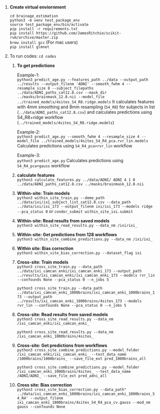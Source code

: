 1.  **Create virtual enviornment**

    `cd brainage_estimation`  
    `python3 -m venv test_package_env`  
    `source test_package_env/bin/activate`   
    `pip install -r requirements.txt`  
    `pip install https://github.com/JamesRitchie/scikit-rvm/archive/master.zip`   
    `brew install gcc` (For mac users)  
    `pip install glmnet`  


2. To run codes: `cd codes`

    1. **To get predictions**  
    
        Example-1:  
        `python3 predict_age.py --features_path ../data --output_path ../results --output_filenm 'ADNI' --smooth_fwhm 4 --resample_size 8 --subject_filepaths ../data/ADNI_paths_cat12.8.csv --mask_dir ../masks/brainmask_12.8.nii --model_file ../trained_models/4sites_S4_R8.ridge.models`
        It calculates features with 4mm smoothing and 8mm resampling (`S4_R8`) for subjects in list (`../data/ADNI_paths_cat12.8.csv`) and calculates predictions using S4_R8+ridge workflow (`../trained_models/4sites_S4_R8.ridge.models`)

        Example-2:  
        `python3 predict_age.py --smooth_fwhm 4 --resample_size 4 --model_file ../trained_models/4sites_S4_R4_pca.rvr_lin.models`
        Calculates predictions using `S4_R4_pca+rvr_lin` workflow

        Example-3:  
        `python3 predict_age.py`
        Calculates predictions using `S4_R4_pca+gauss` workflow


    2. **calculate features**  
        `python3 calculate_features.py ../data/ADNI/ ADNI 4 1 8 ../data/ADNI_paths_cat12.8.csv ../masks/brainmask_12.8.nii`
    
    
    3. **Within-site: Train models**  
        `python3 within_site_train.py --demo_path ../data/ixi/ixi_subject_list_cat12.8.csv --data_path ../data/ixi/ixi_173 --output_filenm ixi/ixi_173 --models ridge --pca_status 0`
        or 
        `condor_submit within_site_ixi.submit`


    4. **Within-site: Read results from saved models**  
        `python3 within_site_read_results.py --data_nm /ixi/ixi_`


    5. **Within-site: Get predictions from 128 workflows**  
        `python3 within_site_combine_predictions.py --data_nm /ixi/ixi_`


    6. **Within site: Bias correction**  
        `python3 within_site_bias_correction.py --dataset_flag ixi`


    7. **Cross-site: Train models**  
      `python3 cross_site_train.py --data_path ../data/ixi_camcan_enki/ixi_camcan_enki_173 --output_path ../results/ixi_camcan_enki/ixi_camcan_enki_173 --models rvr_lin --confounds None --pca_status 0 --n_jobs 5`  

        `python3 cross_site_train.py --data_path ../data/ixi_camcan_enki_1000brains/ixi_camcan_enki_1000brains_173 --output_path ../results/ixi_camcan_enki_1000brains/4sites_173 --models rvr_lin --confounds None --pca_status 0 --n_jobs 5`


    8. **Cross-site: Read results from saved models**  
      `python3 cross_site_read_results.py --data_nm /ixi_camcan_enki/ixi_camcan_enki_`  
     
        `python3 cross_site_read_results.py --data_nm /ixi_camcan_enki_1000brains/4sites_ `


    9. **Cross-site: Get predictions from workflows**  
      `python3 cross_site_combine_predictions.py --model_folder /ixi_camcan_enki/ixi_camcan_enki_ --test_data_name /1000brains/1000brains_ --save_file_ext pred_1000brains_all`  
     
        `python3 cross_site_combine_predictions.py --model_folder /ixi_camcan_enki_1000brains/4sites_ --test_data_name /ADNI/ADNI_ --save_file_ext pred_adni_all`  
     
     
   10. **Cross site: Bias correction**  
    `python3 cross_site_bias_correction.py --data_path"     ../data/ixi_camcan_enki_1000brains/ixi_camcan_enki_1000brains_S4_R4' --output_filenm ixi_camcan_enki_1000brains/4sites_S4_R4_pca_cv.gauss --mod_nm gauss --confounds None`
